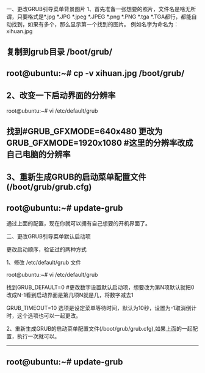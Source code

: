 一、更改GRUB引导菜单背景图片
1、首先准备一张想要的照片，文件名是啥无所谓，只要格式是*.jpg *.JPG *.jpeg *.JPEG *.png *.PNG *.tga *.TGA都行，都能自动找到，如果有多个，那么显示第一个找到的图片。
例如名字为命名为：xihuan.jpg

复制到grub目录 /boot/grub/
---------------------------------------------
root@ubuntu:~# cp -v xihuan.jpg  /boot/grub/
---------------------------------------------
2、改变一下启动界面的分辨率
-----------------------------------------------------------------
root@ubuntu:~# vi /etc/default/grub

找到#GRUB_GFXMODE=640x480
更改为 GRUB_GFXMODE=1920x1080     #这里的分辨率改成自己电脑的分辨率
-----------------------------------------------------------------
3、重新生成GRUB的启动菜单配置文件(/boot/grub/grub.cfg)
---------------------------------
root@ubuntu:~# update-grub
---------------------------------
通过上面的配置，现在你就可以拥有自己想要的开机界面了。

二、更改GRUB引导菜单默认启动项

更改启动顺序，验证过的两种方式

1、修改 /etc/default/grub 文件

root@ubuntu:~# vi  /etc/default/grub

找到GRUB_DEFAULT=0     #更改数字设置默认启动项，想要改为第N项默认就把0改成N-1看到启动界面是第几项N就是几，将数字减去1

GRUB_TIMEOUT=10 选项是设定菜单等待时间，默认为10秒，设置为-1取消倒计时，这个选项也可以一起更改。


2、重新生成GRUB的启动菜单配置文件(/boot/grub/grub.cfg),如果上面的一起配置，执行一次就可以。

---------------------------------------
root@ubuntu:~# update-grub
---------------------------------------
